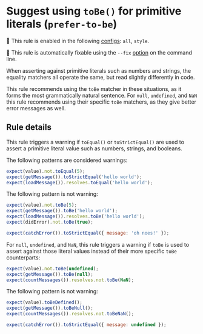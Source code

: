 # Suggest using `toBe()` for primitive literals (`prefer-to-be`)

💼 This rule is enabled in the following
[configs](https://github.com/jest-community/eslint-plugin-jest#shareable-configurations):
`all`, `style`.

🔧 This rule is automatically fixable using the `--fix`
[option](https://eslint.org/docs/latest/user-guide/command-line-interface#--fix)
on the command line.

<!-- end rule header -->

When asserting against primitive literals such as numbers and strings, the
equality matchers all operate the same, but read slightly differently in code.

This rule recommends using the `toBe` matcher in these situations, as it forms
the most grammatically natural sentence. For `null`, `undefined`, and `NaN` this
rule recommends using their specific `toBe` matchers, as they give better error
messages as well.

## Rule details

This rule triggers a warning if `toEqual()` or `toStrictEqual()` are used to
assert a primitive literal value such as numbers, strings, and booleans.

The following patterns are considered warnings:

```js
expect(value).not.toEqual(5);
expect(getMessage()).toStrictEqual('hello world');
expect(loadMessage()).resolves.toEqual('hello world');
```

The following pattern is not warning:

```js
expect(value).not.toBe(5);
expect(getMessage()).toBe('hello world');
expect(loadMessage()).resolves.toBe('hello world');
expect(didError).not.toBe(true);

expect(catchError()).toStrictEqual({ message: 'oh noes!' });
```

For `null`, `undefined`, and `NaN`, this rule triggers a warning if `toBe` is
used to assert against those literal values instead of their more specific
`toBe` counterparts:

```js
expect(value).not.toBe(undefined);
expect(getMessage()).toBe(null);
expect(countMessages()).resolves.not.toBe(NaN);
```

The following pattern is not warning:

```js
expect(value).toBeDefined();
expect(getMessage()).toBeNull();
expect(countMessages()).resolves.not.toBeNaN();

expect(catchError()).toStrictEqual({ message: undefined });
```
